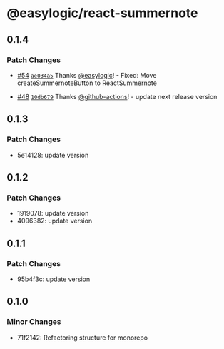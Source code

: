 # @easylogic/react-summernote

## 0.1.4

### Patch Changes

- [#54](https://github.com/easylogic/react-summernote/pull/54) [`ae034a5`](https://github.com/easylogic/react-summernote/commit/ae034a5c68a104980245e5c760ac245272cbb49e) Thanks [@easylogic](https://github.com/easylogic)! - Fixed: Move createSummernoteButton to ReactSummernote

- [#48](https://github.com/easylogic/react-summernote/pull/48) [`10db679`](https://github.com/easylogic/react-summernote/commit/10db67988d155e3b64629f088b7b0c79e48b8109) Thanks [@github-actions](https://github.com/apps/github-actions)! - update next release version

## 0.1.3

### Patch Changes

- 5e14128: update version

## 0.1.2

### Patch Changes

- 1919078: update version
- 4096382: update version

## 0.1.1

### Patch Changes

- 95b4f3c: update version

## 0.1.0

### Minor Changes

- 71f2142: Refactoring structure for monorepo
